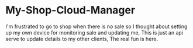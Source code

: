 # My-Shop-Cloud-Manager
I'm frustrated to go to shop when there is no sale so I thought about setting up my own device for monitoring sale and updating me, This is just an api serve to update details to my other clients, The real fun is here.